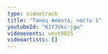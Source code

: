 ```yaml
---
type: videotrack
title: "Танец живота, часть 1"
youtubeId: "K1Y3Vkc-jgw"
videoevents: vevt0025
videoartists: []
---
```

